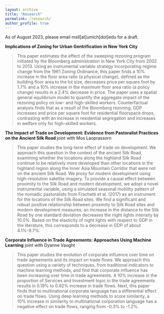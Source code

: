 ```yaml
---
layout: archive
title: "Research"
permalink: /research/
author_profile: true
---
```



As of August 2023, please email msll[at]umich[dot]edu for a draft. 

**Implications of Zoning for Urban Gentrification in New York City**

> This paper estimates the effect of the sweeping rezoning program initiated by the Bloomberg administration in New York City from 2002 to 2013. Using an instrumental variable strategy incorporating regime change from the 1961 Zoning Ordinance, this paper finds a 10% increase in the floor area ratio (a physical change), defined as the building floor area to the lot size, decreases price per square foot by 1.7% and a 10% increase in the maximum floor area ratio (a policy change) results in a 2.4% decrease in price. The paper uses a spatial general equilibrium model to quantify the aggregate impact of the rezoning policy on low- and high-skilled workers. Counterfactual analysis finds that as a result of the Bloomberg rezoning, GDP increases and price per square foot for residential floorspace drops, contrasting with an increase in residential segregation and increases in welfare only for high-skilled workers.

**The Impact of Trade on Development: Evidence from Pastoralist Practices on the Ancient Silk Road** joint with Mos Laoprassorn 

> This paper studies the long-term effect of trade on development. We approach this question in the context of the ancient Silk Road, examining whether the locations along the highland Silk Road continue to be relatively more developed than other locations in the highland region along the Inner Asia Mountain Corridor that were not on the ancient Silk Road. We proxy for modern development using high-resolution satellite imagery. To provide a causal effect between proximity to the Silk Road and modern development, we adopt a novel instrumental variable, using a simulated seasonal mobility pattern of the nomadic pastoralists from Frachetti et al. (2017) as an instrument for the locations of the Silk Road sites. We find a significant and robust positive relationship between proximity to Silk Road sites and modern development measures; an increase in the distance to the Silk Road by one standard deviation decreases the night lights intensity by 10.0%. Based on the elasticity of night lights with respect to GDP in the literature, this corresponds to a decrease in GDP of about 4.1%-9.7%.

**Corporate Influence in Trade Agreements: Approaches Using Machine Learning** joint with Dyanne Vaught

> This paper studies the evolution of corporate influence over time on trade agreements and its impact on trade flows. We approach this question using a variety of techniques, from traditional indicators to machine learning methods, and find that corporate influence has been increasing over time in trade agreements. A 10% increase in the proportion of Services and Investment topic in the trade agreements results in 0.19% to 0.92% increase in trade flows. Next, this paper finds that to multinational corporate language has a differential effect on trade flows. Using deep learning methods to score similarity, a 10% increase in similarity to multinational corporation language has a negative effect on trade flows, ranging from -0.3% to -1.2%.

